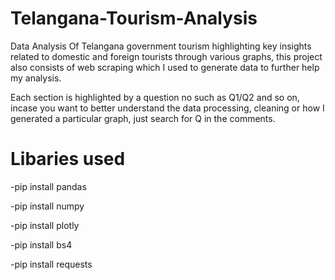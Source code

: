 # Telangana-Tourism-Analysis
Data Analysis Of Telangana government tourism highlighting key insights related to domestic and foreign tourists through various graphs, this project also consists of web scraping which I used to generate data to further help my analysis.

Each section is highlighted by a question no such as Q1/Q2 and so on, incase you want to better understand the data processing, cleaning or how I generated a particular graph, just search for Q in the comments.

# Libaries used
-pip install pandas

-pip install numpy

-pip install plotly

-pip install bs4 

-pip install requests
